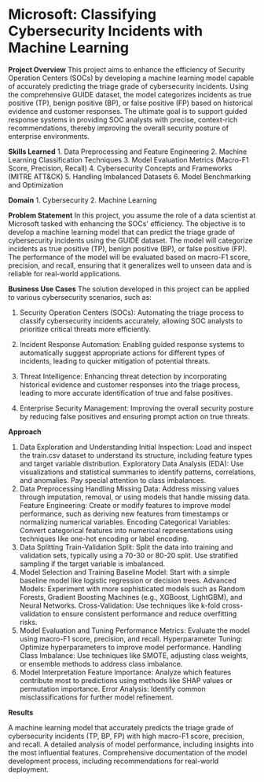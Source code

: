 # Microsoft: Classifying Cybersecurity Incidents with Machine Learning

**Project Overview**
This project aims to enhance the efficiency of Security Operation Centers (SOCs) by developing a machine learning model capable of accurately predicting the triage grade of cybersecurity incidents. Using the comprehensive GUIDE dataset, the model categorizes incidents as true positive (TP), benign positive (BP), or false positive (FP) based on historical evidence and customer responses. The ultimate goal is to support guided response systems in providing SOC analysts with precise, context-rich recommendations, thereby improving the overall security posture of enterprise environments.

**Skills Learned**
    1. Data Preprocessing and Feature Engineering
    2. Machine Learning Classification Techniques
    3. Model Evaluation Metrics (Macro-F1 Score, Precision, Recall)
    4. Cybersecurity Concepts and Frameworks (MITRE ATT&CK)
    5. Handling Imbalanced Datasets
    6. Model Benchmarking and Optimization
    
**Domain**
    1. Cybersecurity
    2. Machine Learning

**Problem Statement**
In this project, you assume the role of a data scientist at Microsoft tasked with enhancing the SOCs' efficiency. The objective is to develop a machine learning model that can predict the triage grade of cybersecurity incidents using the GUIDE dataset. The model will categorize incidents as true positive (TP), benign positive (BP), or false positive (FP). The performance of the model will be evaluated based on macro-F1 score, precision, and recall, ensuring that it generalizes well to unseen data and is reliable for real-world applications.

**Business Use Cases**
The solution developed in this project can be applied to various cybersecurity scenarios, such as:

1. Security Operation Centers (SOCs): Automating the triage process to classify cybersecurity incidents accurately, allowing SOC analysts to prioritize critical threats more efficiently.

2. Incident Response Automation: Enabling guided response systems to automatically suggest appropriate actions for different types of incidents, leading to quicker mitigation of potential threats.

3. Threat Intelligence: Enhancing threat detection by incorporating historical evidence and customer responses into the triage process, leading to more accurate identification of true and false positives.

4. Enterprise Security Management: Improving the overall security posture by reducing false positives and ensuring prompt action on true threats.

**Approach**
1. Data Exploration and Understanding
Initial Inspection: Load and inspect the train.csv dataset to understand its structure, including feature types and target variable distribution.
Exploratory Data Analysis (EDA): Use visualizations and statistical summaries to identify patterns, correlations, and anomalies. Pay special attention to class imbalances.
2. Data Preprocessing
Handling Missing Data: Address missing values through imputation, removal, or using models that handle missing data.
Feature Engineering: Create or modify features to improve model performance, such as deriving new features from timestamps or normalizing numerical variables.
Encoding Categorical Variables: Convert categorical features into numerical representations using techniques like one-hot encoding or label encoding.
3. Data Splitting
Train-Validation Split: Split the data into training and validation sets, typically using a 70-30 or 80-20 split. Use stratified sampling if the target variable is imbalanced.
4. Model Selection and Training
Baseline Model: Start with a simple baseline model like logistic regression or decision trees.
Advanced Models: Experiment with more sophisticated models such as Random Forests, Gradient Boosting Machines (e.g., XGBoost, LightGBM), and Neural Networks.
Cross-Validation: Use techniques like k-fold cross-validation to ensure consistent performance and reduce overfitting risks.
5. Model Evaluation and Tuning
Performance Metrics: Evaluate the model using macro-F1 score, precision, and recall.
Hyperparameter Tuning: Optimize hyperparameters to improve model performance.
Handling Class Imbalance: Use techniques like SMOTE, adjusting class weights, or ensemble methods to address class imbalance.
6. Model Interpretation
Feature Importance: Analyze which features contribute most to predictions using methods like SHAP values or permutation importance.
Error Analysis: Identify common misclassifications for further model refinement.

**Results**

A machine learning model that accurately predicts the triage grade of cybersecurity incidents (TP, BP, FP) with high macro-F1 score, precision, and recall. A detailed analysis of model performance, including insights into the most influential features.
Comprehensive documentation of the model development process, including recommendations for real-world deployment.



